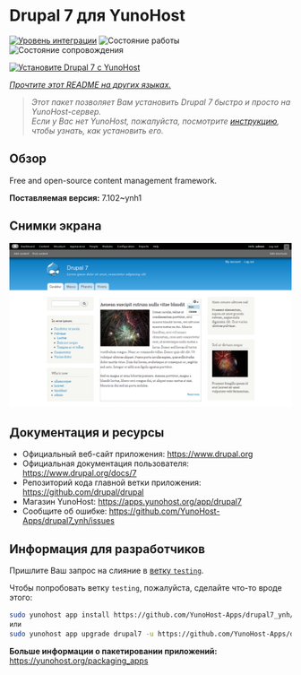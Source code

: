 <!--
Важно: этот README был автоматически сгенерирован <https://github.com/YunoHost/apps/tree/master/tools/readme_generator>
Он НЕ ДОЛЖЕН редактироваться вручную.
-->

# Drupal 7 для YunoHost

[![Уровень интеграции](https://dash.yunohost.org/integration/drupal7.svg)](https://ci-apps.yunohost.org/ci/apps/drupal7/) ![Состояние работы](https://ci-apps.yunohost.org/ci/badges/drupal7.status.svg) ![Состояние сопровождения](https://ci-apps.yunohost.org/ci/badges/drupal7.maintain.svg)

[![Установите Drupal 7 с YunoHost](https://install-app.yunohost.org/install-with-yunohost.svg)](https://install-app.yunohost.org/?app=drupal7)

*[Прочтите этот README на других языках.](./ALL_README.md)*

> *Этот пакет позволяет Вам установить Drupal 7 быстро и просто на YunoHost-сервер.*  
> *Если у Вас нет YunoHost, пожалуйста, посмотрите [инструкцию](https://yunohost.org/install), чтобы узнать, как установить его.*

## Обзор

Free and open-source content management framework.


**Поставляемая версия:** 7.102~ynh1

## Снимки экрана

![Снимок экрана Drupal 7](./doc/screenshots/screenshot.png)

## Документация и ресурсы

- Официальный веб-сайт приложения: <https://www.drupal.org>
- Официальная документация пользователя: <https://www.drupal.org/docs/7>
- Репозиторий кода главной ветки приложения: <https://github.com/drupal/drupal>
- Магазин YunoHost: <https://apps.yunohost.org/app/drupal7>
- Сообщите об ошибке: <https://github.com/YunoHost-Apps/drupal7_ynh/issues>

## Информация для разработчиков

Пришлите Ваш запрос на слияние в [ветку `testing`](https://github.com/YunoHost-Apps/drupal7_ynh/tree/testing).

Чтобы попробовать ветку `testing`, пожалуйста, сделайте что-то вроде этого:

```bash
sudo yunohost app install https://github.com/YunoHost-Apps/drupal7_ynh/tree/testing --debug
или
sudo yunohost app upgrade drupal7 -u https://github.com/YunoHost-Apps/drupal7_ynh/tree/testing --debug
```

**Больше информации о пакетировании приложений:** <https://yunohost.org/packaging_apps>
